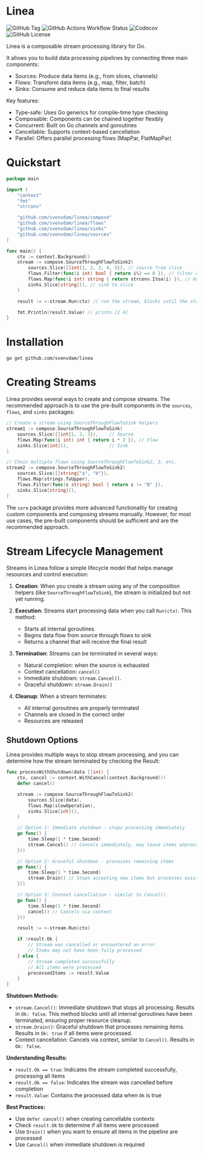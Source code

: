 # Linea
![GitHub Tag](https://img.shields.io/github/v/tag/svenvdam/linea)
![GitHub Actions Workflow Status](https://img.shields.io/github/actions/workflow/status/svenvdam/linea/ci.yaml)
![Codecov](https://img.shields.io/codecov/c/github/svenvdam/linea)
![GitHub License](https://img.shields.io/github/license/svenvdam/linea)

Linea is a composable stream processing library for Go.

It allows you to build data processing pipelines by connecting three main components:
- Sources: Produce data items (e.g., from slices, channels)
- Flows: Transform data items (e.g., map, filter, batch)
- Sinks: Consume and reduce data items to final results

Key features:
- Type-safe: Uses Go generics for compile-time type checking
- Composable: Components can be chained together flexibly
- Concurrent: Built on Go channels and goroutines
- Cancellable: Supports context-based cancellation
- Parallel: Offers parallel processing flows (MapPar, FlatMapPar)

# Quickstart
```go
package main

import (
	"context"
	"fmt"
	"strconv"

	"github.com/svenvdam/linea/compose"
	"github.com/svenvdam/linea/flows"
	"github.com/svenvdam/linea/sinks"
	"github.com/svenvdam/linea/sources"
)

func main() {
	ctx := context.Background()
	stream := compose.SourceThroughFlowToSink2(
		sources.Slice([]int{1, 2, 3, 4, 5}), // source from slice
		flows.Filter(func(i int) bool { return i%2 == 0 }), // filter even numbers
		flows.Map(func(i int) string { return strconv.Itoa(i) }), // map to string
		sinks.Slice[string](), // sink to slice
	)

	result := <-stream.Run(ctx) // run the stream, blocks until the stream is done

	fmt.Println(result.Value) // prints [2 4]
}
```

# Installation
```shell
go get github.com/svenvdam/linea
```

# Creating Streams

Linea provides several ways to create and compose streams. The recommended approach is to use the pre-built components in the `sources`, `flows`, and `sinks` packages:

```go
// Create a stream using SourceThroughFlowToSink helpers
stream1 := compose.SourceThroughFlowToSink(
    sources.Slice([]int{1, 2, 3}),    // Source
    flows.Map(func(i int) int { return i * 2 }), // Flow
    sinks.Slice[int](),               // Sink
)

// Chain multiple flows using SourceThroughFlowToSink2, 3, etc.
stream2 := compose.SourceThroughFlowToSink2(
    sources.Slice([]string{"a", "b"}),
    flows.Map(strings.ToUpper),
    flows.Filter(func(s string) bool { return s != "B" }),
    sinks.Slice[string](),
)
```

The `core` package provides more advanced functionality for creating custom components and composing streams manually. However, for most use cases, the pre-built components should be sufficient and are the recommended approach.

# Stream Lifecycle Management

Streams in Linea follow a simple lifecycle model that helps manage resources and control execution:

1. **Creation**: When you create a stream using any of the composition helpers (like `SourceThroughFlowToSink`), the stream is initialized but not yet running.

2. **Execution**: Streams start processing data when you call `Run(ctx)`. This method:
   - Starts all internal goroutines
   - Begins data flow from source through flows to sink
   - Returns a channel that will receive the final result

3. **Termination**: Streams can be terminated in several ways:
   - Natural completion: when the source is exhausted
   - Context cancellation: `cancel()`
   - Immediate shutdown: `stream.Cancel()`.
   - Graceful shutdown: `stream.Drain()`

4. **Cleanup**: When a stream terminates:
   - All internal goroutines are properly terminated
   - Channels are closed in the correct order
   - Resources are released

## Shutdown Options

Linea provides multiple ways to stop stream processing, and you can determine how the stream terminated by checking the Result:

```go
func processWithShutdown(data []int) {
    ctx, cancel := context.WithCancel(context.Background())
    defer cancel()

    stream := compose.SourceThroughFlowToSink2(
        sources.Slice(data),
        flows.Map(slowOperation),
        sinks.Slice[int](),
    )

    // Option 1: Immediate shutdown - stops processing immediately
    go func() {
        time.Sleep(1 * time.Second)
        stream.Cancel() // Cancels immediately, may leave items unprocessed. Blocks until all resources have been cleaned up.
    }()

    // Option 2: Graceful shutdown - processes remaining items
    go func() {
        time.Sleep(1 * time.Second)
        stream.Drain() // Stops accepting new items but processes existing ones
    }()

    // Option 3: Context cancellation - similar to Cancel()
    go func() {
        time.Sleep(1 * time.Second)
        cancel() // Cancels via context
    }()

    result := <-stream.Run(ctx)

    if !result.Ok {
        // Stream was cancelled or encountered an error
        // Items may not have been fully processed
    } else {
        // Stream completed successfully
        // All items were processed
        processedItems := result.Value
    }
}
```

**Shutdown Methods:**
- `stream.Cancel()`: Immediate shutdown that stops all processing. Results in `Ok: false`. This method blocks until all internal goroutines have been terminated, ensuring proper resource cleanup.
- `stream.Drain()`: Graceful shutdown that processes remaining items. Results in `Ok: true` if all items were processed.
- Context cancellation: Cancels via context, similar to `Cancel()`. Results in `Ok: false`.

**Understanding Results:**
- `result.Ok == true`: Indicates the stream completed successfully, processing all items
- `result.Ok == false`: Indicates the stream was cancelled before completion
- `result.Value`: Contains the processed data when `Ok` is true

**Best Practices:**
- Use `defer cancel()` when creating cancellable contexts
- Check `result.Ok` to determine if all items were processed
- Use `Drain()` when you want to ensure all items in the pipeline are processed
- Use `Cancel()` when immediate shutdown is required
